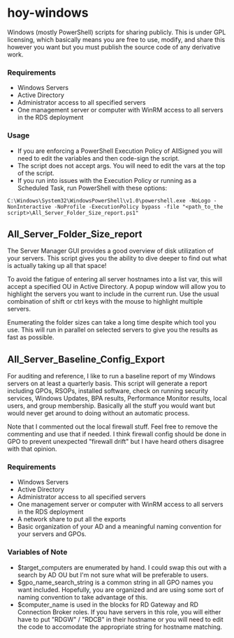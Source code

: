 # hoy-windows
Windows (mostly PowerShell) scripts for sharing publicly.  This is under GPL licensing, which basically means you are free to use, 
modify, and share this however you want but you must publish the source code of any derivative work.

### Requirements
- Windows Servers
- Active Directory
- Administrator access to all specified servers 
- One management server or computer with WinRM access to all servers in the RDS deployment

### Usage
- If you are enforcing a PowerShell Execution Policy of AllSigned you will need to edit the variables and then code-sign the script.
- The script does not accept args.  You will need to edit the vars at the top of the script.
- If you run into issues with the Execution Policy or running as a Scheduled Task, run PowerShell with these options:
```
C:\Windows\System32\WindowsPowerShell\v1.0\powershell.exe -NoLogo -NonInteractive -NoProfile -ExecutionPolicy bypass -file "<path_to_the script>\All_Server_Folder_Size_report.ps1"
```

## All_Server_Folder_Size_report
The Server Manager GUI provides a good overview of disk utilization of your servers.  This script gives you the ability to dive deeper to find out what is actually taking up all that space!

To avoid the fatigue of entering all server hostnames into a list var, this will accept a specified OU in Active Directory.  A popup window will allow you to highlight the servers you want to include in the current run.  Use the usual combination of shift or ctrl keys with the mouse to highlight multiple servers.

Enumerating the folder sizes can take a long time despite which tool you use.  This will run in parallel on selected servers to give you the results as fast as possible.


## All_Server_Baseline_Config_Export
For auditing and reference, I like to run a baseline report of my Windows servers on at least a quarterly basis.  This script will generate a report including GPOs, RSOPs, installed software, check on running security services, Windows Updates, BPA results, Performance Monitor results, local users, and group membership.  Basically all the stuff you would want but would never get around to doing without an automatic process.

Note that I commented out the local firewall stuff.  Feel free to remove the commenting and use that if needed.  I think firewall config should be done in GPO to prevent unexpected "firewall drift" but I have heard others disagree with that opinion.

### Requirements
- Windows Servers
- Active Directory
- Administrator access to all specified servers 
- One management server or computer with WinRM access to all servers in the RDS deployment
- A network share to put all the exports
- Basic organization of your AD and a meaningful naming convention for your servers and GPOs.

### Variables of Note
- $target_computers are enumerated by hand.  I could swap this out with a search by AD OU but I'm not sure what will be preferable to users.
- $gpo_name_search_string is a common string in all GPO names you want included.  Hopefully, you are organized and are using some sort of naming convention to take advantage of this.
- $computer_name is used in the blocks for RD Gateway and RD Connection Broker roles.  If you have servers in this role, you will either have to put "RDGW" / "RDCB" in their hostname or you will need to edit the code to accomodate the appropriate string for hostname matching.